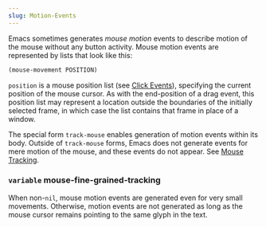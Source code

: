 ```yaml
---
slug: Motion-Events
---
```


Emacs sometimes generates *mouse motion* events to describe motion of the mouse without any button activity. Mouse motion events are represented by lists that look like this:

```lisp
(mouse-movement POSITION)
```

`position` is a mouse position list (see [Click Events](/docs/elisp/Click-Events)), specifying the current position of the mouse cursor. As with the end-position of a drag event, this position list may represent a location outside the boundaries of the initially selected frame, in which case the list contains that frame in place of a window.

The special form `track-mouse` enables generation of motion events within its body. Outside of `track-mouse` forms, Emacs does not generate events for mere motion of the mouse, and these events do not appear. See [Mouse Tracking](/docs/elisp/Mouse-Tracking).

### <span className="tag variable">`variable`</span> **mouse-fine-grained-tracking**

When non-`nil`, mouse motion events are generated even for very small movements. Otherwise, motion events are not generated as long as the mouse cursor remains pointing to the same glyph in the text.
